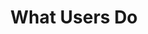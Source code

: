 ---
title: What Users Do
intro: Platform to help you understand how your customers engage with your website or product.
linkurl: http://www.whatusersdo.com
tags:
- User research
logo: "whatusersdo.jpg"
---